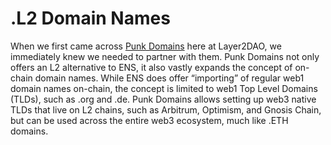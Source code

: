 # .L2 Domain Names

When we first came across [Punk Domains](https://punk.domains/#/partners/l2dao) here at Layer2DAO, we immediately knew we needed to partner with them. Punk Domains not only offers an L2 alternative to ENS, it also vastly expands the concept of on-chain domain names. While ENS does offer “importing” of regular web1 domain names on-chain, the concept is limited to web1 Top Level Domains (TLDs), such as .org and .de. Punk Domains allows setting up web3 native TLDs that live on L2 chains, such as Arbitrum, Optimism, and Gnosis Chain, but can be used across the entire web3 ecosystem, much like .ETH domains.
